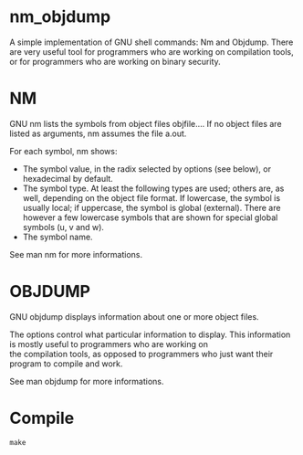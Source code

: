# nm_objdump
A simple implementation of GNU shell commands: Nm and Objdump.
There are very useful tool for programmers who are working on compilation tools, or for programmers who are working on binary security.

# NM
GNU nm lists the symbols from object files objfile…. If no object files are listed as arguments, nm assumes the file a.out.

For each symbol, nm shows:
    
- The symbol value, in the radix selected by options (see below), or hexadecimal by default.
- The symbol type. At least the following types are used; others are, as well, depending on the object file format. If lowercase, the symbol is usually local; if uppercase, the symbol is global (external). There are however a few lowercase symbols that are shown for special global symbols (u, v and w).
- The symbol name.
    
See man nm for more informations.

# OBJDUMP
GNU objdump displays information about one or more object files. 

The options control what particular information to display. This information is mostly useful to programmers who are working on       
the compilation tools, as opposed to programmers who just want their program to compile and work.
    
 See man objdump for more informations.

# Compile
    make

